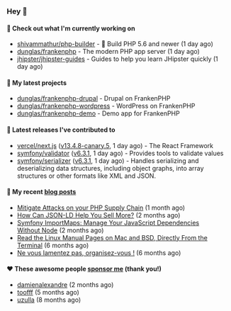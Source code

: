 ### Hey 👋

#### 👷 Check out what I'm currently working on

- [shivammathur/php-builder](https://github.com/shivammathur/php-builder) - :elephant: Build PHP 5.6 and newer (1 day ago)
- [dunglas/frankenphp](https://github.com/dunglas/frankenphp) - The modern PHP app server (1 day ago)
- [jhipster/jhipster-guides](https://github.com/jhipster/jhipster-guides) - Guides to help you learn JHipster quickly (1 day ago)

#### 🌱 My latest projects

- [dunglas/frankenphp-drupal](https://github.com/dunglas/frankenphp-drupal) - Drupal on FrankenPHP
- [dunglas/frankenphp-wordpress](https://github.com/dunglas/frankenphp-wordpress) - WordPress on FrankenPHP
- [dunglas/frankenphp-demo](https://github.com/dunglas/frankenphp-demo) - Demo app for FrankenPHP

#### 🔭 Latest releases I've contributed to

- [vercel/next.js](https://github.com/vercel/next.js) ([v13.4.8-canary.5](https://github.com/vercel/next.js/releases/tag/v13.4.8-canary.5), 1 day ago) - The React Framework
- [symfony/validator](https://github.com/symfony/validator) ([v6.3.1](https://github.com/symfony/validator/releases/tag/v6.3.1), 1 day ago) - Provides tools to validate values
- [symfony/serializer](https://github.com/symfony/serializer) ([v6.3.1](https://github.com/symfony/serializer/releases/tag/v6.3.1), 1 day ago) - Handles serializing and deserializing data structures, including object graphs, into array structures or other formats like XML and JSON.

#### 📜 My recent [blog posts](https://dunglas.fr)

- [Mitigate Attacks on your PHP Supply Chain](https://dunglas.dev/2023/05/mitigate-attacks-on-your-php-supply-chain/) (1 month ago)
- [How Can JSON-LD Help You Sell More?](https://dunglas.dev/2023/04/how-can-json-ld-help-you-sell-more/) (2 months ago)
- [Symfony ImportMaps: Manage Your JavaScript Dependencies Without Node](https://dunglas.dev/2023/03/symfony-importmaps-manage-your-javascript-dependencies-without-node/) (2 months ago)
- [Read the Linux Manual Pages on Mac and BSD, Directly From the Terminal](https://dunglas.dev/2022/12/read-the-linux-manual-pages-on-mac-and-bsd-directly-from-the-terminal/) (6 months ago)
- [Ne vous lamentez pas, organisez-vous !](https://dunglas.dev/2022/12/ne-vous-lamentez-pas-organisez-vous/) (6 months ago)

#### ❤️ These awesome people [sponsor me](https://github.com/sponsors/dunglas) (thank you!)

- [damienalexandre](https://github.com/damienalexandre) (2 months ago)
- [toofff](https://github.com/toofff) (5 months ago)
- [uzulla](https://github.com/uzulla) (8 months ago)
